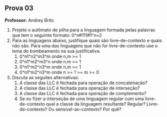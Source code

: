 ## Prova 03

**Professor:** Andrey Brito

1. Projete o autômato de pilha para a linguagem formada pelas palavras que tem o seguinte formato: 0^n#111#1^n+2
2. Para as linguagens abaixo, justifique quais são livre-de-contexto e quais não são. Para uma das linguagens que não for livre-de-contexto use o lema do bombeamento na sua justificativa.
   1. 0^n1^n2^m3^m onde n,m >= 1
   2. 0^n1^m2^m3^n onde n.m >= 1
   3. 0^n1^m2^n3^m onde n,m >= 1
   4. 0^n1^m2^n3^m onde n >= 1 >= m >= 0
3. Discuta as seguites alternativas:
   1. A classe das LLC ẽ fechada para operação de concatenação?
   2. A classe das LLC ẽ fechada para operação de interseção?
   3. A classe das LLC ẽ fechada para operação de complemento?
   4. Se eu fizer a interseção de uma linguagem regular com uma livre-de-contexto qual a classe da linguagem resultante? Regular? Livre-de-contexto? Ou sensível-ao-contexto? Por quê?